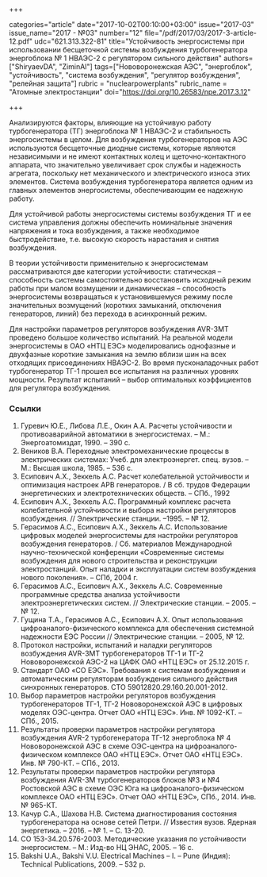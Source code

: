 +++

categories="article"
date="2017-10-02T00:10:00+03:00"
issue="2017-03"
issue_name="2017 - №03"
number="12"
file="/pdf/2017/03/2017-3-article-12.pdf"
udc="621.313.322-81"
title="Устойчивость энергосистемы при использовании бесщеточной системы возбуждения турбогенератора энергоблока № 1 НВАЭС-2 с регулятором сильного действия"
authors=["ShiryaevDA", "ZiminAI"]
tags=["Нововоронежская АЭС", "энергоблок", "устойчивость", "система возбуждения", "регулятор возбуждения", "релейная защита"]
rubric = "nuclearpowerplants"
rubric_name = "Aтомные электростанции"
doi="https://doi.org/10.26583/npe.2017.3.12"

+++

Анализируются факторы, влияющие на устойчивую работу турбогенератора (ТГ) энергоблока № 1 НВАЭС-2 и стабильность энергосистемы в целом. Для возбуждения турбогенераторов на АЭС используются бесщеточные диодные системы, которые являются независимыми и не имеют контактных колец и щеточно-контактного аппарата, что значительно увеличивает срок службы и надежность агрегата, поскольку нет механического и электрического износа этих элементов. Система возбуждения турбогенератора является одним из главных элементов энергосистемы, обеспечивающим ее надежную работу.

Для устойчивой работы энергосистемы системы возбуждения ТГ и ее система управления должны обеспечить номинальные значения напряжения и тока возбуждения, а также необходимое быстродействие, т.е. высокую скорость нарастания и снятия возбуждения.

В теории устойчивости применительно к энергосистемам рассматриваются две категории устойчивости: статическая – способность системы самостоятельно восстановить исходный режим работы при малом возмущении и динамическая – способность энергосистемы возвращаться к установившемуся режиму после значительных возмущений (коротких замыканий, отключения генераторов, линий) без перехода в асинхронный режим.

Для настройки параметров регуляторов возбуждения AVR-3MT проведено большое количество испытаний. На реальной модели энергосистемы в ОАО «НТЦ ЕЭС» моделировались однофазные и двухфазные короткие замыкания на землю вблизи шин на всех отходящих присоединениях НВАЭС-2. Во время пусконаладочных работ турбогенератор ТГ-1 прошел все испытания на различных уровнях мощности. Результат испытаний – выбор оптимальных коэффициентов для регулятора возбуждения.

### Ссылки

1. Гуревич Ю.Е., Либова Л.Е., Окин А.А. Расчеты устойчивости и противоаварийной автоматики в энергосистемах. – М.: Энергоатомиздат, 1990. – 390 с.
2. Веников В.А. Переходные электромеханические процессы в электрических системах: Учеб. для электроэнергет. спец. вузов. – М.: Высшая школа, 1985. – 536 с.
3. Есипович А.Х., Зеккель А.С. Расчет колебательной устойчивости и оптимизация настроек АРВ генераторов. / В сб. трудов Федерации энергетических и электротехнических обществ. – СПб., 1992
4. Есипович А.Х., Зеккель А.С. Программный комплекс расчета колебательной устойчивости и выбора настройки регуляторов возбуждения. // Электрические станции. –1995. – № 12.
5. Герасимов А.С., Есипович А.Х., Зеккель А.С. Использование цифровых моделей энергосистемы для настройки регуляторов возбуждения генераторов. / Сб. материалов Международной научно-технической конференции «Современные системы возбуждения для нового строительства и реконструкции электростанций. Опыт наладки и эксплуатации систем возбуждения нового поколения». – СПб, 2004 г.
6. Герасимов А.С., Есипович А.Х., Зеккель А.С. Современные программные средства анализа устойчивости электроэнергетических систем. // Электрические станции. – 2005. – № 12.
7. Гущина Т.А., Герасимов А.С., Есипович А.Х. Опыт использования цифроаналого-физического комплекса для обеспечения системной надежности ЕЭС России // Электрические станции. – 2005, № 12.
8. Протокол настройки, испытаний и наладки регуляторов возбуждения AVR-3МТ турбогенераторов ТГ-1 и ТГ-2 Нововоронежской АЭС-2 на ЦАФК ОАО «НТЦ ЕЭС» от 25.12.2015 г.
9. Стандарт ОАО «СО ЕЭС». Требования к системам возбуждения и автоматическим регуляторам возбуждения сильного действия синхронных генераторов. СТО 59012820.29.160.20.001-2012.
10. Выбор параметров настройки регуляторов возбуждения турбогенераторов ТГ-1, ТГ-2 Нововоронежской АЭС в цифровых моделях ОЭС-центра. Отчет ОАО «НТЦ ЕЭС». Инв. № 1092-КТ. – СПб., 2015.
11. Результаты проверки параметров настройки регулятора возбуждения AVR-2 турбогенератора ТГ-12 энергоблока № 4 Нововоронежской АЭС в схеме ОЭС-центра на цифроаналого-физическом комплексе ОАО «НТЦ ЕЭС». Отчет ОАО «НТЦ ЕЭС». Инв. № 790-КТ. – СПб., 2013.
12. Результаты проверки параметров настройки регулятора возбуждения AVR-3М турбогенераторов блоков №3 и №4 Ростовской АЭС в схеме ОЭС Юга на цифроаналого-физическом комплексе ОАО «НТЦ ЕЭС». Отчет ОАО «НТЦ ЕЭС», СПб., 2014. Инв. № 965-КТ.
13. Качур С.А., Шахова Н.В. Система диагностирования состояния турбогенератора на основе сетей Петри. // Известия вузов. Ядерная энергетика. – 2016. – № 1. – С. 13-20.
14. СО 153-34.20.576-2003. Методические указания по устойчивости энергосистем. – М.: Изд-во НЦ ЭНАС, 2005. – 16 с.
15. Bakshi U.A., Bakshi V.U. Electrical Machines – I. – Pune (Индия): Technical Publications, 2009. – 532 p.